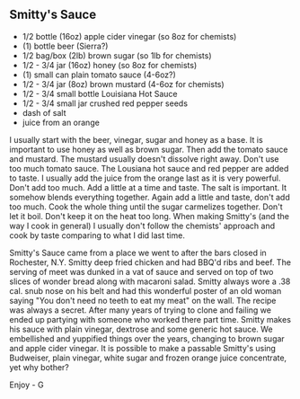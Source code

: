 Smitty's Sauce 
--------------

* 1/2 bottle (16oz) apple cider vinegar (so 8oz for chemists) 
* (1) bottle beer (Sierra?) 
* 1/2 bag/box (2lb) brown sugar (so 1lb for chemists) 
* 1/2 - 3/4 jar (16oz) honey (so 8oz for chemists) 
* (1) small can plain tomato sauce (4-6oz?) 
* 1/2 - 3/4 jar (8oz) brown mustard (4-6oz for chemists) 
* 1/2 - 3/4 small bottle Louisiana Hot Sauce 
* 1/2 - 3/4 small jar crushed red pepper seeds 
* dash of salt 
* juice from an orange

I usually start with the beer, vinegar, sugar and honey as a base. It is important to use honey as well as brown sugar. Then add the tomato sauce and mustard. The mustard usually doesn't dissolve right away. Don't use too much tomato sauce. The Lousiana hot sauce and red pepper are added to taste. I usually add the juice from the orange last as it is very powerful. Don't add too much. Add a little at a time and taste. The salt is important. It somehow blends everything together. Again add a little and taste, don't add too much. Cook the whole thing until the sugar carmelizes together. Don't let it boil. Don't keep it on the heat too long. When making Smitty's (and the way I cook in general) I usually don't follow the chemists' approach and cook by taste comparing to what I did last time. 

Smitty's Sauce came from a place we went to after the bars closed in Rochester, N.Y. Smitty deep fried chicken and had BBQ'd ribs and beef. The serving of meet was dunked in a vat of sauce and served on top of two slices of wonder bread along with macaroni salad. Smitty always wore a .38 cal. snub nose on his belt and had this wonderful poster of an old woman saying "You don't need no teeth to eat my meat" on the wall. The recipe was always a secret. After many years of trying to clone and failing we ended up partying with someone who worked there part time. Smitty makes his sauce with plain vinegar, dextrose and some generic hot sauce. We embellished and yuppified things over the years, changing to brown sugar and apple cider vinegar. It is possible to make a passable Smitty's using Budweiser, plain vinegar, white sugar and frozen orange juice concentrate, yet why bother? 

Enjoy - G
